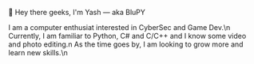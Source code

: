 👋 Hey there geeks, I'm Yash — aka BluPY


I am a computer enthusiat interested in CyberSec and Game Dev.\n
Currently, I am familiar to Python, C# and C/C++ and I know some video and photo editing\.n 
As the time goes by, I am looking to grow more and learn new skills.\n
